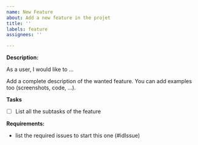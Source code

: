 ```yaml
---
name: New Feature
about: Add a new feature in the projet
title: ''
labels: feature
assignees: ''

---
```


**Description:**

As a user, I would like to ...

Add a complete description of the wanted feature. You can add examples too (screenshots, code, ...).

**Tasks**

- [ ] List all the subtasks of the feature

**Requirements:**
- list the required issues to start this one (#idIssue)
